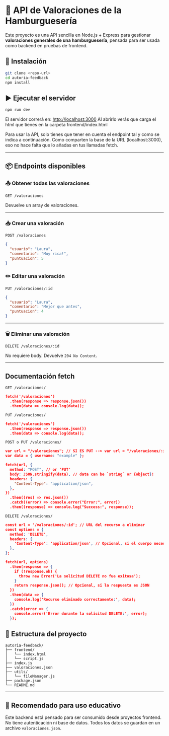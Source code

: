 # 🧪 API de Valoraciones de la Hamburguesería

Este proyecto es una API sencilla en Node.js + Express para gestionar **valoraciones generales de una hamburguesería**, pensada para ser usada como backend en pruebas de frontend.

## 🚀 Instalación

```bash
git clone <repo-url> 
cd autoria-feedback
npm install
```

## ▶️ Ejecutar el servidor

```bash
npm run dev
```

El servidor correrá en: [http://localhost:3000](http://localhost:3000)
Al abrirlo verás que carga el html que tienes en la carpeta frontend/index.html

Para usar la API, solo tienes que tener en cuenta el endpoint tal y como se indica a continuación. Como comparten la base de la URL (localhost:3000), eso no hace falta que lo añadas en tus llamadas fetch. 


---

## 📦 Endpoints disponibles

### 📤 Obtener todas las valoraciones

`GET /valoraciones`

Devuelve un array de valoraciones.

---

### 📥 Crear una valoración

`POST /valoraciones`

```json
{
  "usuario": "Laura",
  "comentario": "Muy rica!",
  "puntuacion": 5
}
```


### ✏️ Editar una valoración

`PUT /valoraciones/:id`

```json
{
  "usuario": "Laura",
  "comentario": "Mejor que antes",
  "puntuacion": 4
}
```

---

### 🗑 Eliminar una valoración

`DELETE /valoraciones/:id`

No requiere body. Devuelve `204 No Content`.

---


## Documentación fetch

`GET /valoraciones/`

```json
fetch('/valoraciones')
  .then(response => response.json())
  .then(data => console.log(data));
```

`PUT /valoraciones/`

```json
fetch('/valoraciones')
  .then(response => response.json())
  .then(data => console.log(data));
```

`POST o PUT /valoraciones/`

```json
var url = "/valoraciones"; // SI ES PUT --> var url = "/valoraciones/:id";
var data = { username: "example" };

fetch(url, {
  method: "POST", // or 'PUT'
  body: JSON.stringify(data), // data can be `string` or {object}!
  headers: {
    "Content-Type": "application/json",
  },
})
  .then((res) => res.json())
  .catch((error) => console.error("Error:", error))
  .then((response) => console.log("Success:", response));
```

`DELETE /valoraciones/`

```json
const url = '/valoraciones/:id'; // URL del recurso a eliminar
const options = {
  method: 'DELETE',
  headers: {
    'Content-Type': 'application/json', // Opcional, si el cuerpo necesita un tipo de contenido
  },
};

fetch(url, options)
  .then(response => {
    if (!response.ok) {
      throw new Error('La solicitud DELETE no fue exitosa');
    }
    return response.json(); // Opcional, si la respuesta es JSON
  })
  .then(data => {
    console.log('Recurso eliminado correctamente:', data);
  })
  .catch(error => {
    console.error('Error durante la solicitud DELETE:', error);
  });
```

## 📁 Estructura del proyecto

```
autoria-feedback/
├── frontend/
│   └── index.html
│   └── script.js
├── index.js
├── valoraciones.json
├── utils/
│   └── fileManager.js
├── package.json
└── README.md
```

---

## 🧠 Recomendado para uso educativo

Este backend está pensado para ser consumido desde proyectos frontend. No tiene autenticación ni base de datos. Todos los datos se guardan en un archivo `valoraciones.json`.